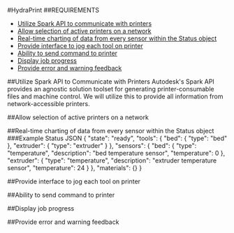 #HydraPrint
##REQUIREMENTS
 - [Utilize Spark API to communicate with printers](#utilize-spark-api-to-communicate-with-printers)
 - [Allow selection of active printers on a network](#allow-selection-of-active-printers-on-a-network)
 - [Real-time charting of data from every sensor within the Status object](#real-time-charting-of-data-from-every-sensor-within-the-status-object)
 - [Provide interface to jog each tool on printer](#provide-interface-to-jog-each-tool-on-printer)
 - [Ability to send command to printer](#ability-to-send-command-to-printer)
 - [Display job progress](#display-job-progress)
 - [Provide error and warning feedback](#provide-error-and-warning-feedback)

##Utilize Spark API to Communicate with Printers
Autodesk's Spark API provides an agnostic solution toolset for generating printer-consumable files and machine control. We will utilize this to provide all information from network-accessible printers.

##Allow selection of active printers on a network


##Real-time charting of data from every sensor within the Status object
###Example Status JSON
    {
        "state": "ready",
        "tools": {
            "bed": {
                "type": "bed"
            },
            "extruder": {
                "type": "extruder"
            }
        },
        "sensors": {
            "bed": {
                "type": "temperature",
                "description": "bed temperature sensor",
                "temperature": 0
            },
            "extruder": {
                "type": "temperature",
                "description": "extruder temperature sensor",
                "temperature": 24
            }
        },
        "materials": {}
    }

##Provide interface to jog each tool on printer

##Ability to send command to printer

##Display job progress

##Provide error and warning feedback

